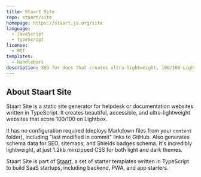 ```yaml
---
title: Staart Site
repo: staart/site
homepage: https://staart.js.org/site
language:
  - JavaScript
  - TypeScript
license:
  - MIT
templates:
  - Handlebars
description: SSG for docs that creates ultra-lightweight, 100/100 Lighthouse websites
---
```


## About Staart Site

Staart Site is a static site generator for helpdesk or documentation websites written in TypeScript. It creates beautiful, accessible, and ultra-lightweight websites that score 100/100 on Lightbox.

It has no configuration required (deploys Markdown files from your `content` folder), including "last modified in commit" links to GitHub. Also generates schema data for SEO, sitemaps, and Shields badges schema. It's incredibly lightweight, at just 1.2kb minzipped CSS for both light and dark themes.

Staart Site is part of [Staart](https://staart.js.org), a set of starter templates written in TypeScript to build SaaS startups, including backend, PWA, and app starters.  
